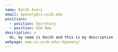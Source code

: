 ```yaml
---
name: Keith Avery
email: kpavery@cs.ucsb.edu
positions:
  - position: Secretary
  - position: GSA Rep
description: >
  Hi, my name is Keith and this is my description
webpage: www.cs.ucsb.edu/~kpavery/
---
```

